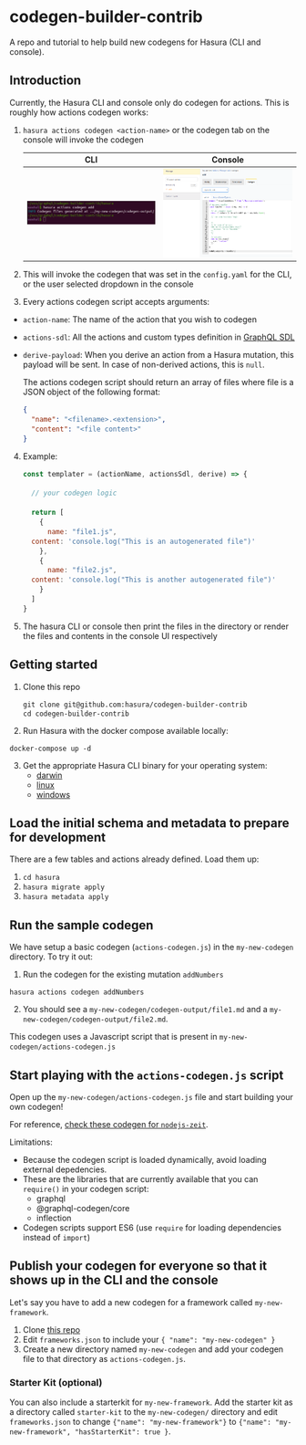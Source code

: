 # codegen-builder-contrib

A repo and tutorial to help build new codegens for Hasura (CLI and console).

## Introduction

Currently, the Hasura CLI and console only do codegen for actions. This is roughly how actions codegen works:

1. `hasura actions codegen <action-name>` or the codegen tab on the console will invoke the codegen

	  CLI                                     |  Console
	  :--------------------------------------:|:------------------------------------------:
	  ![cli-codegen](assets/codegen-cli.png)  |  ![console-codegen](assets/codegen-tab.png)

2. This will invoke the codegen that was set in the `config.yaml` for the CLI, or the user selected dropdown in the console
3. Every actions codegen script accepts arguments:
  - `action-name`: The name of the action that you wish to codegen
  - `actions-sdl`: All the actions and custom types definition in [GraphQL SDL](https://alligator.io/graphql/graphql-sdl/)
  - `derive-payload`: When you derive an action from a Hasura mutation, this payload will be sent. In case of non-derived actions, this is `null`.

    The actions codegen script should return an array of files where file is a JSON object of the following format:

	  ```json
	  {
	    "name": "<filename>.<extension>",
	    "content": "<file content>"
	  }
	  ```

4. Example:

	  ```js
	  const templater = (actionName, actionsSdl, derive) => {

	    // your codegen logic

	    return [
	      {
	        name: "file1.js",
		content: 'console.log("This is an autogenerated file")'
	      },
	      {
	      	name: "file2.js",
		content: 'console.log("This is another autogenerated file")'
	      }
	    ]
	  }
	  ```
5. The hasura CLI or console then print the files in the directory or render the files and contents in the console UI respectively

## Getting started

1. Clone this repo
    ```
    git clone git@github.com:hasura/codegen-builder-contrib
    cd codegen-builder-contrib
    ```
2. Run Hasura with the docker compose available locally:
  ```
  docker-compose up -d
  ```
3. Get the appropriate Hasura CLI binary for your operating system:
    - [darwin](https://storage.googleapis.com/plugins-test/cli/cli-hasura-darwin-amd64)
    - [linux](https://storage.googleapis.com/plugins-test/cli/cli-hasura-linux-amd64)
    - [windows](https://storage.googleapis.com/plugins-test/cli/cli-hasura-windows-amd64.exe)

## Load the initial schema and metadata to prepare for development

There are a few tables and actions already defined. Load them up:
1. `cd hasura`
2. `hasura migrate apply`
3. `hasura metadata apply`

## Run the sample codegen

We have setup a basic codegen (`actions-codegen.js`) in the `my-new-codegen` directory. To try it out:

1. Run the codegen for the existing mutation `addNumbers`
  ```
  hasura actions codegen addNumbers
  ```
2. You should see a `my-new-codegen/codegen-output/file1.md` and a `my-new-codegen/codegen-output/file2.md`.

This codegen uses a Javascript script that is present in `my-new-codegen/actions-codegen.js`

## Start playing with the `actions-codegen.js` script

Open up the `my-new-codegen/actions-codegen.js` file and start building your own codegen!

For reference, [check these codegen for `nodejs-zeit`](https://github.com/wawhal/actions-codegen/blob/master/nodejs-zeit/codegen.js).

Limitations:
- Because the codegen script is loaded dynamically, avoid loading external depedencies.
- These are the libraries that are currently available that you can `require()` in your codegen script:
  - graphql
  - @graphql-codegen/core
  - inflection
- Codegen scripts support ES6 (use `require` for loading dependencies instead of `import`)

## Publish your codegen for everyone so that it shows up in the CLI and the console

Let's say you have to add a new codegen for a framework called `my-new-framework`.

1. Clone [this repo](https://github.com/hasura/codegen-assets)
2. Edit `frameworks.json` to include your `{ "name": "my-new-codegen" }`
3. Create a new directory named `my-new-codegen` and add your codegen file to that directory as `actions-codegen.js`.

### Starter Kit (optional)

You can also include a starterkit for `my-new-framework`. Add the starter kit as a directory called `starter-kit` to the `my-new-codegen/` directory and edit `frameworks.json` to change `{"name": "my-new-framework"}` to `{"name": "my-new-framework", "hasStarterKit": true }`. 
